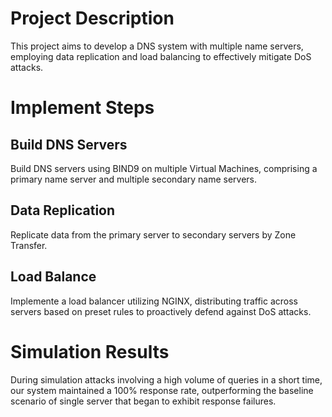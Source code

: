 # Project Description
This project aims to develop a DNS system with multiple name servers, employing data replication and load balancing to effectively mitigate DoS attacks.


# Implement Steps
## Build DNS Servers
Build DNS servers using BIND9 on multiple Virtual Machines, comprising a primary name server and multiple secondary name servers.

## Data Replication
Replicate data from the primary server to secondary servers by Zone Transfer.

## Load Balance
Implemente a load balancer utilizing NGINX, distributing traffic across servers based on preset rules to proactively defend against DoS attacks.


# Simulation Results
During simulation attacks involving a high volume of queries in a short time, our system maintained a 100% response rate, outperforming the baseline scenario of single server that began to exhibit response failures.
